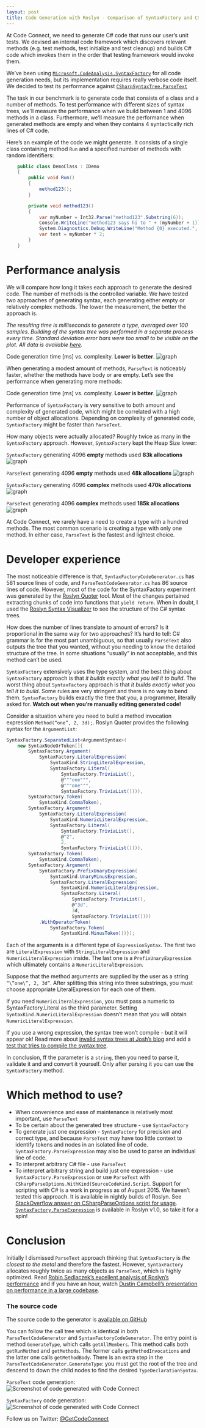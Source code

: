 ```yaml
---
layout: post
title: Code Generation with Roslyn - Comparison of SyntaxFactory and CSharpParseTree
---
```


At Code Connect, we need to generate C# code that runs our user’s unit tests. We devised an internal code framework which discovers relevant methods (e.g. test methods, test initialize and test cleanup) and builds C# code which invokes them in the order that testing framework would invoke them.

We’ve been using [`Microsoft.CodeAnalysis.SyntaxFactory`](http://source.roslyn.io/#Microsoft.CodeAnalysis.CSharp/Syntax/SyntaxFactory.cs,4fb8e71831d97959) for all code generation needs, but its implementation requires really verbose code itself. We decided to test its performance against [`CSharpSyntaxTree.ParseText`](http://source.roslyn.io/#Microsoft.CodeAnalysis.CSharp/Syntax/CSharpSyntaxTree.cs,f4e9b1e7862d75c8)

The task in our benchmark is to generate code that consists of a class and a number of methods. 
To test performance with different sizes of syntax trees, we'll measure the performance when we build between 1 and 4096 methods in a class. Furthermore, we’ll measure the performance when generated methods are empty and when they contains 4 syntactically rich lines of C# code. 

Here’s an example of the code we might generate. It consists of a single class containing method `Run` and a specified number of methods with random identifiers:

```csharp
    public class DemoClass : IDemo
    {
        public void Run()
        {
            method123();
        }

        private void method123()
        {
            var myNumber = Int32.Parse("method123".Substring(6));
            Console.WriteLine("method123 says hi to " + (myNumber + 1));
            System.Diagnostics.Debug.WriteLine("Method {0} executed.", new[] { myNumber });
            var test = myNumber * 2;
        }
    }
```

# Performance analysis

We will compare how long it takes each approach to generate the desired code. The number of methods is the controlled variable. We have tested two approaches of generating syntax, each generating either empty or relatively complex methods. The lower the measurement, the better the approach is.

*The resulting time is milliseconds to generate a type, averaged over 100 samples. Building of the syntax tree was performed in a separate process every time. Standard deviation error bars were too small to be visible on the plot. All data is available [here](https://github.com/CodeConnect/SyntaxFactoryVsParseText/tree/master/data).*

<span class="graphInfo">Code generation time [ms] vs. complexity. **Lower is better**.</span>
![graph](/images/SyntaxFactory-vs-ParseText/graph.png)

When generating a modest amount of methods, `ParseText` is noticeably faster, whether the methods have body or are empty. Let’s see the performance when generating more methods:

<span class="graphInfo">Code generation time [ms] vs. complexity. **Lower is better**.</span>
![graph](/images/SyntaxFactory-vs-ParseText/graphFull.png)

Performance of `SyntaxFactory` is very sensitive to both amount and complexity of generated code, which might be correlated with a high number of object allocations. Depending on complexity of generated code, `SyntaxFactory` might be faster than `ParseText`. 

How many objects were actually allocated? Roughly twice as many in the `SyntaxFactory` approach. However, `SyntaxFactory` kept the Heap Size lower:

`SyntaxFactory` generating 4096 **empty** methods used **83k allocations**
![graph](/images/SyntaxFactory-vs-ParseText/sf4096simple.png)

`ParseText` generating 4096 **empty** methods used **48k allocations**
![graph](/images/SyntaxFactory-vs-ParseText/pt4096simple.png)

`SyntaxFactory` generating 4096 **complex** methods used **470k allocations**
![graph](/images/SyntaxFactory-vs-ParseText/sf4096complex.png)

`ParseText` generating 4096 **complex** methods used **185k allocations**
![graph](/images/SyntaxFactory-vs-ParseText/pt4096complex.png)


At Code Connect, we rarely have a need to create a type with a hundred methods. The most common scenario is creating a type with only one method. In either case, `ParseText` is the fastest and lightest choice. 

# Developer experience

The most noticeable difference is that, `SyntaxFactoryCodeGenerator.cs` has 581 source lines of code, and `ParseTextCodeGenerator.cs` has 86 source lines of code. However, most of the code for the SyntaxFactory experiment was generated by the [Roslyn Quoter](http://roslynquoter.azurewebsites.net/) tool. Most of the changes pertained extracting chunks of code into functions that `yield return`. When in doubt, I used the [Roslyn Syntax Visualizer](https://visualstudiogallery.msdn.microsoft.com/2ddb7240-5249-4c8c-969e-5d05823bcb89) to see the structure of the C# syntax trees.

How does the number of lines translate to amount of errors? Is it proportional in the same way for two approaches? It’s hard to tell:
C# grammar is for the most part unambiguous, so that usually `ParseText` also outputs the tree that you wanted, without you needing to know the detailed structure of the tree. In some situations “usually” in not acceptable, and this method can’t be used.

`SyntaxFactory` extensively uses the type system, and the best thing about `SyntaxFactory` approach is that *it builds exactly what you tell it to build*. The worst thing about `SyntaxFactory` approach is that *it builds exactly what you tell it to build*. Some rules are very stringent and there is no way to bend them. `SyntaxFactory` builds exactly the tree that you, a programmer, literally asked for. **Watch out when you’re manually editing generated code!**

Consider a situation where you need to build a method invocation expression `Method(“one”, 2, 3d);`. Roslyn Quoter provides the following syntax for the `ArgumentList`:

```csharp
SyntaxFactory.SeparatedList<ArgumentSyntax>(
    new SyntaxNodeOrToken[]{
        SyntaxFactory.Argument(
            SyntaxFactory.LiteralExpression(
                SyntaxKind.StringLiteralExpression,
                SyntaxFactory.Literal(
                    SyntaxFactory.TriviaList(),
                    @"""one""",
                    @"""one""",
                    SyntaxFactory.TriviaList()))),
        SyntaxFactory.Token(
            SyntaxKind.CommaToken),
        SyntaxFactory.Argument(
            SyntaxFactory.LiteralExpression(
                SyntaxKind.NumericLiteralExpression,
                SyntaxFactory.Literal(
                    SyntaxFactory.TriviaList(),
                    @"2",
                    2,
                    SyntaxFactory.TriviaList()))),
        SyntaxFactory.Token(
            SyntaxKind.CommaToken),
        SyntaxFactory.Argument(
            SyntaxFactory.PrefixUnaryExpression(
                SyntaxKind.UnaryMinusExpression,
                SyntaxFactory.LiteralExpression(
                    SyntaxKind.NumericLiteralExpression,
                    SyntaxFactory.Literal(
                        SyntaxFactory.TriviaList(),
                        @"3d",
                        3d,
                        SyntaxFactory.TriviaList())))
            .WithOperatorToken(
                SyntaxFactory.Token(
                    SyntaxKind.MinusToken)))});
```

Each of the arguments is a different type of `ExpressionSyntax`. The first two are `LiteralExpression` with `StringLiteralExpression` and `NumericLiteralExpression` inside. The last one is a `PrefixUnaryExpression` which ultimately contains a `NumericLiteralExpression`.

Suppose that the method arguments are supplied by the user as a string `“\”one\”, 2, 3d”`. After splitting this string into three substrings, you must 
choose appropriate LiteralExpression for each one of them.

If you need `NumericLiteralExpression`, you must pass a numeric to SyntaxFactory.Literal as the third parameter. Setting `SyntaxKind.NumericLiteralExpression` doesn’t mean that you will obtain `NumericLiteralExpression`.

If you use a wrong expression, the syntax tree won’t compile - but it will appear ok!  Read more about [invalid syntax trees at Josh’s blog](https://joshvarty.wordpress.com/2015/03/30/lrn-quick-tips-dont-trust-syntaxnode-tofullstring/) and add a [test that tries to compile the syntax tree](https://github.com/CodeConnect/SyntaxFactoryVsParseText/blob/master/src/CodeConnect.SyntaxFactoryVsParseText.Tests/TestHelpers.cs#L14).

In conclusion, ff the parameter is a `string`, then you need to parse it, validate it and and convert it yourself. Only after parsing it you can use the `SyntaxFactory` method.

# Which method to use?

- When convenience and ease of maintenance is relatively most important, use `ParseText`
- To be certain about the generated tree structure - use `SyntaxFactory`
- To generate just one expression - `SyntaxFactory` for precision and correct type, and because `ParseText` may have too little context to identify tokens and nodes in an isolated line of code. `SyntaxFactory.ParseExpression` may also be used to parse an individual line of code.
- To interpret arbitrary C# file - use `ParseText`
- To interpret arbitrary string and build just one expression - use `SyntaxFactory.ParseExpression` or use `ParseText` with `CSharpParseOptions.WithKind(SourceCodeKind.Script`. Support for scripting with C# is a work in progress as of August 2015. We haven’t tested this approach. It is available in nightly builds of Roslyn. See [StackOverflow answer on CSharpParseOptions script for usage](https://stackoverflow.com/questions/32034881/c-sharp-codeanalysis-structure-of-expressions/32038787#32038787). [`SyntaxFactory.ParseExpression`](http://source.roslyn.io/#Microsoft.CodeAnalysis.CSharp/Parser/DirectiveParser.cs,13ed287909d82556) is available in Roslyn v1.0, so take it for a spin!

# Conclusion

Initially I dismissed `ParseText` approach thinking that `SyntaxFactory` is *the closest to the metal* and therefore the fastest. However, `SyntaxFactory` allocates roughly twice as many objects as `ParseText`, which is highly optimized. Read [Robin Sedlaczek’s excellent analysis of Roslyn’s performance](https://robinsedlaczek.wordpress.com/2015/04/29/inside-the-net-compiler-platform-performance-considerations-during-syntax-analysis-speakroslyn/) and if you have an hour, watch [Dustin Campbell’s presentation on performance in a large codebase](https://channel9.msdn.com/Events/TechEd/NorthAmerica/2013/DEV-B333#fbid=). 

### The source code
The source code to the generator is [available on GitHub](https://github.com/CodeConnect/SyntaxFactoryVsParseText)

You can follow the call tree which is identical in both `ParseTextCodeGenerator` and `SyntaxFactoryCodeGenerator`. The entry point is method `GenerateType`, which calls `getAllMembers`. This method calls both `getRunMethod` and `getMethods`. The former calls `getMethodInvocations` and the latter one calls `getMethodBody`. There is an extra step in the `ParseTextCodeGenerator.GenerateType`: you must get the root of the tree and descend to down the child nodes to find the desired `TypeDeclarationSyntax`.

`ParseText` code generation:
![Screenshot of code generated with Code Connect](/images/SyntaxFactory-vs-ParseText/ptCode.png)

`SyntaxFactory` code generation:
![Screenshot of code generated with Code Connect](/images/SyntaxFactory-vs-ParseText/sfCode.png)




Follow us on Twitter: [@GetCodeConnect](http://twitter.com/GetCodeConnect)
